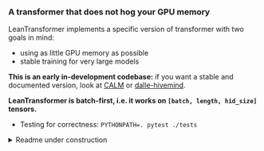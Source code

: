 ### A transformer that does not hog your GPU memory

LeanTransformer implements a specific version of transformer with two goals in mind:
- using as little GPU memory as possible 
- stable training for very large models

__This is an early in-development codebase:__ if you want a stable and documented version, look at [CALM](https://github.com/NCAI-Research/CALM) or [dalle-hivemind](https://github.com/learning-at-home/dalle-hivemind).

**LeanTransformer is batch-first, i.e. it works on `[batch, length, hid_size]` tensors.**

- Testing for correctness: ```PYTHONPATH=. pytest ./tests```


<details>
<summary>Readme under construction</summary>



The core philosophy of LeanTransformer is to __replace torch.autograd with grad students__. Automatic differentiation is
 great if you want to test ideas quickly, less so if a single training run [can cost over $4 million](https://lambdalabs.com/blog/demystifying-gpt-3/) (or [>1000 years in grad school](https://studyinrussia.ru/en/study-in-russia/cost-of-education-in-russia/)).

<details>
<summary>Related work: GSO</summary>

Our implementation partially replaces automatic differentiation with Grad Student Optimization (GSO) - a biologically inspired black box optimization algorithm.
In the past, GSO has seen widespread adoption thanks to its [strong theoretical foundations](https://phdcomics.com/comics/archive.php?comicid=1126)
and unparalleled [cost efficiency](https://phdcomics.com/comics.php?f=1338) (Chom et al).
Previous successfully applied GSO for [hyperparameter tuning](https://twitter.com/carlos_ciller/status/749976860411498496)
 and [natural language generation](https://phdcomics.com/comics/archive_print.php?comicid=1734).
To the best of our knowledge we are the first work to successfully
apply **distributed fault-tolerant GSO** for optimizing the memory footprint of transformers. We summarize our findings below:
</details>

__Memory saving features:__
- __[default]__ manual memory-efficient differentiation for feedforward layers
- __[option]__ gradient checkpointing [(Griewank et al, ](https://dl.acm.org/doi/10.1145/347837.347846) [Chen et al, 2016)](https://arxiv.org/pdf/1604.06174.pdf)
- __[option]__ reversible layers using ClashLuke's [revlib](https://github.com/clashluke/revlib), based on [(Gomez et al, 2017, ](https://proceedings.neurips.cc/paper/2017/file/f9be311e65d81a9ad8150a60844bb94c-Paper.pdf) [Kitaev et al, 2020)](https://arxiv.org/abs/2001.04451)
- __[option]__ PixelFly block-sparse layers that significantly reduce the number of parameters [(Chen et al, 2021)](https://arxiv.org/abs/2112.00029)
- __[option]__ customizable parameter sharing [(Radford et al, 2019,](https://arxiv.org/abs/1909.11942) [Xue et al, 2021)](https://arxiv.org/abs/2107.11817)
- __[option]__ CPU-offloaded 8-bit LAMB [(Dettmers et al, 2021)](https://arxiv.org/abs/2110.02861) 
- A pinch of magic that we'll explain eventually [(hopefully)](https://quotefancy.com/quote/39802/Mikhail-Bulgakov-Yes-man-is-mortal-but-that-would-be-only-half-the-trouble-The-worst-of)

__Other features:__
- __[default]__ Pre-normalization: a more stable layer order used in [GPT2](https://d4mucfpksywv.cloudfront.net/better-language-models/language_models_are_unsupervised_multitask_learners.pdf) (as opposed to the [original transformer](https://papers.nips.cc/paper/2017/hash/3f5ee243547dee91fbd053c1c4a845aa-Abstract.html))
- __[option]__ Sandwich Norm, as proposed in [(Ding et al, 2021)](https://arxiv.org/pdf/2105.13290.pdf)
- __[option]__ Maintaining FP32 residuals in mixed precision training, learned from discussions with [Samyam](https://www.microsoft.com/en-us/research/people/samyamr/) and [Jeff](https://www.microsoft.com/en-us/research/people/jerasley/) from [DeepSpeed](https://github.com/microsoft/DeepSpeed)
- __[option]__ Rotary Position Embeddings, proposed by [Su et al](https://arxiv.org/abs/2104.09864) and [popularized by EleutherAI](https://blog.eleuther.ai/rotary-embeddings/)
- __[option]__ Gated activations (e.g. GeGLU) [(Shazeer et al, 2020)](https://arxiv.org/abs/2002.05202), based on [(Dauphin et al, 2016)](https://arxiv.org/abs/1612.08083)
- __[option]__ Sequence length warmup aka Curriculum Learning [(Li et al, 2021)](https://arxiv.org/abs/2108.06084)

__Not implemented:__
- In reversible mode, one can further save memory by computing backward in chunks:
  - a few tokens at a time for feedforward layers, since `grad(concat(mlp(x1), mlp(x2))) = concat(grad(mlp(x1)), grad(mlp(x2)))`
  - a few queries at a time for self-attention, since `grad(head1 + head2) = grad(head1) + grad(head2)`, where head1 and head2 are attention outputs *after linear projection*
- Attention could be computed in `O(sqrt(n))` memory [(Rabe et al, 2021)](https://arxiv.org/abs/2112.05682), but this may be overkill
- No sparse or linear attention: they are great for very long sequences. However, for large models, **attention is not a bottleneck** in typical NLP and vision tasks (tested gpt-3 up to length 4096).
- Per-block grad scaling as described in [(Ramesh et al, 2021)](https://arxiv.org/pdf/2102.12092.pdf) - we rely on Sandwich Norm to maintain stability up to 96 layers (did not test more). However, it would be nice to 
  have per-block scaling to avoid the need for an extra LayerNorm.
- Something else that we missed - please find us [on discord](https://discord.gg/uGugx9zYvN).

A day will come a day when we explain all these modifications and provide instructions on how to tune them.
[But it is not this day!](https://youtu.be/3Ri0-fahanU?t=25). Until then, we'll happily answer any questions __[on our discord](https://discord.gg/uGugx9zYvN)__.

### Running the code
__[under constructuion]__ - use the instructions from CALM readme

### Acknowledgements:

- Most of the architecture and stability optimizations systematized by the [BigScience](https://bigscience.huggingface.co) research workshop
- [Hugging Face](huggingface.co) 
- [YSDA](https://github.com/yandexdataschool/) community helped us survive through the early messy versions of this code
- [NeuroPark](https://neuropark.co/) trained the first practical model (SahajBERT-XL, SoTA in bengali, [details here](https://arxiv.org/pdf/2106.10207.pdf))
- [LAION community](https://laion.ai/#top) helped us put together basic DALLE training
- [NCAI](https://github.com/NCAI-Research/CALM), an arabic community for training 
- Personal thanks to [Stas Bekman](https://github.com/stas00/), [Tim Dettmers](https://timdettmers.com), [Lucas Nestler](https://github.com/clashluke), [Samyam Rajbhandari](https://github.com/samyam), [Deepak Narayanan](https://deepakn94.github.io/), [Jared Casper](https://github.com/jaredcasper), [Jeff Rasley](http://rasley.io/), as well as [all the people who contributed](https://github.com/learning-at-home/lean_transformer/graphs/contributors) to the code.

</details>

